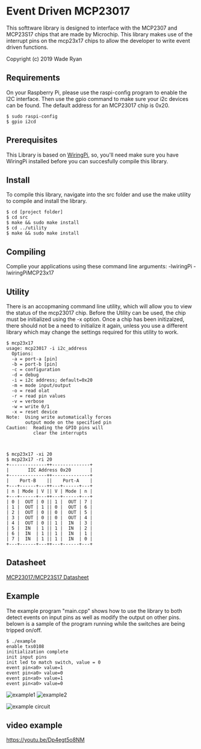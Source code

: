 # Event Driven MCP23017

This softtware library is designed to interface with the MCP2307 and MCP23S17 chips 
that are made by Microchip.  This library makes use of the interrupt pins 
on the mcp23x17 chips to allow the developer to write event driven functions.   

Copyright (c) 2019 Wade Ryan



## Requirements
On your Raspberry Pi, please use the raspi-config program to enable the I2C interface.
Then use the gpio command to make sure your i2c devices can be found.  The default address 
for an MCP23017 chip is 0x20.  

	$ sudo raspi-config
	$ gpio i2cd


## Prerequisites

This Library is based on [WiringPi](https://github.com/WiringPi), so, you'll need make sure you 
have WiringPi installed before you can succesfully compile this library.  


## Install

To compile this library, navigate into the src folder and use the make utility to compile 
and install the library.

    $ cd [project folder]
    $ cd src
    $ make && sudo make install
    $ cd ../utility
    $ make && sudo make install

## Compiling
Complie your applications using these command line arguments: -lwiringPi -lwiringPiMCP23x17


## <a name="utility"></a>Utility

There is an accopmaning command line utility, which will allow you to view 
the status of the mcp23017 chip.  Before the Utility can be used, the chip must 
be initialized using the -x option.  Once a chip has been initizalzed, there 
should not be a need to initialize it again, unless you use a different library 
which may change the settings required for this utility to work. 

	$ mcp23x17
	usage: mcp23017 -i i2c_address
	  Options:
	  -a = port-a [pin]
	  -b = port-b [pin]
	  -c = configuration
	  -d = debug
	  -i = i2c address; default=0x20
	  -m = mode input/output
	  -o = read olat
	  -r = read pin values
	  -v = verbose
	  -w = write 0/1
	  -x = reset device
	Note:  Using write automatically forces
		   output mode on the specified pin
	Caution:  Reading the GPIO pins will
			  clear the interrupts



	$ mcp23x17 -xi 20
	$ mcp23x17 -ri 20
	+--------------++--------------+
	|       IIC Address 0x20       |
	+--------------++--------------+
	|    Port-B    ||    Port-A    |
	+---+------+---++---+------+---+
	| n | Mode | V || V | Mode | n |
	+---+------+---++---+------+---+
	| 0 |  OUT | 0 || 1 |  OUT | 7 |
	| 1 |  OUT | 1 || 0 |  OUT | 6 |
	| 2 |  OUT | 0 || 0 |  OUT | 5 |
	| 3 |  OUT | 0 || 0 |  OUT | 4 |
	| 4 |  OUT | 0 || 1 |  IN  | 3 |
	| 5 |  IN  | 1 || 1 |  IN  | 2 |
	| 6 |  IN  | 1 || 1 |  IN  | 1 |
	| 7 |  IN  | 1 || 1 |  IN  | 0 |
	+---+------+---++---+------+---+




## Datasheet

[MCP23017/MCP23S17 Datasheet](http://ww1.microchip.com/downloads/en/devicedoc/20001952c.pdf)


## <a name="example"></a>Example

The example program "main.cpp" shows how to use the library to both detect events on input pins as well as modify the output on other pins.  belown is a sample of the program running while the switches are being tripped on/off.

    $ ./example 
    enable txs0108
    initialization complete
    init input pins
    init led to match switch, value = 0
    event pin<a0> value=1
    event pin<a0> value=0
    event pin<a0> value=1
    event pin<a0> value=0


![example1](https://raw.githubusercontent.com/wryan67/mcp23x17_rpi_lib/master/readme/0147360e29a8bb1fad6939c6808a00bebf11492ea2.jpg)
![example2](https://raw.githubusercontent.com/wryan67/mcp23x17_rpi_lib/master/readme/01b87857856baf57ba885609b2ff861285b8ca0b5b.jpg)

![example circuit](https://raw.githubusercontent.com/wryan67/mcp23x17_rpi_lib/master/readme/mcp23017_example.png)

## video example

https://youtu.be/Dp4egt5o8NM
